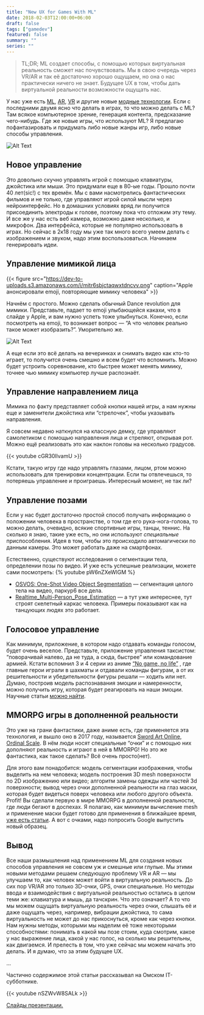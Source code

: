 ```yaml
---
title: "New UX for Games With ML"
date: 2018-02-03T12:00:00+06:00
draft: false
tags: ["gamedev"]
featured: false
summary: ""
series: ""
---
```


> TL;DR; ML создает способы, с помощью которых виртуальная реальность сможет нас почувствовать. Мы в свою очередь через VR/AR и так её достаточно хорошо ощущаем, но она о нас практически ничего не знает. Будущее UX в том, чтобы дать виртуальной реальности возможности ощущать нас.

У нас уже есть [ML](https://ru.wikipedia.org/wiki/%D0%9C%D0%B0%D1%88%D0%B8%D0%BD%D0%BD%D0%BE%D0%B5_%D0%BE%D0%B1%D1%83%D1%87%D0%B5%D0%BD%D0%B8%D0%B5), [AR](https://ru.wikipedia.org/wiki/%D0%94%D0%BE%D0%BF%D0%BE%D0%BB%D0%BD%D0%B5%D0%BD%D0%BD%D0%B0%D1%8F_%D1%80%D0%B5%D0%B0%D0%BB%D1%8C%D0%BD%D0%BE%D1%81%D1%82%D1%8C), [VR](https://ru.wikipedia.org/wiki/%D0%92%D0%B8%D1%80%D1%82%D1%83%D0%B0%D0%BB%D1%8C%D0%BD%D0%B0%D1%8F_%D1%80%D0%B5%D0%B0%D0%BB%D1%8C%D0%BD%D0%BE%D1%81%D1%82%D1%8C) и другие новые [модные технологии](https://en.wikipedia.org/wiki/Emerging_technologies). Если с последними двумя ясно что делать в играх, то что можно делать с ML? Там всякое компьютерное зрение, генерация контента, предсказание чего-нибудь. Где же новые игры, что используют ML?
Я предлагаю пофантазировать и придумать либо новые жанры игр, либо новые способы управления.

![Alt Text](https://dev-to-uploads.s3.amazonaws.com/i/3lgbyd7zs7xc9p7jl76u.png)

## Новое управление

Это довольно скучно управлять игрой с помощью клавиатуры, джойстика или мыши. Это придумали еще в 80-ые годы. Прошло почти 40 лет(sic!) с тех времён. Мы с вами насмотрелись фантастических фильмов и не только, где управляют игрой силой мысли через нейроинтерфейс. Но в домашних условиях вряд ли получится присоединить электроды к голове, поэтому пока что отложим эту тему. И все же у нас есть веб камера, возможно даже несколько, и микрофон. Два интерфейса, которые не популярно использовать в играх. Но сейчас в 2к18 году мы уже так много всего умеем делать с изображением и звуком, надо этим воспользоваться. Начинаем генерировать идеи.

## Управление мимикой лица

{{< figure src="https://dev-to-uploads.s3.amazonaws.com/i/mitr6sbjctaqwxtdncvv.png" caption="Apple анонсировали emoji, повторяющие мимику человека" >}}

Начнём с простого. Можно сделать обычный Dance revolution для мимики. Представьте, падает то emoji улыбающейся какахи, что в слайде у Apple, и вам нужно успеть тоже улыбнуться. Конечно, если посмотреть на emoji, то возникает вопрос — “А что человек реально такое может изобразить?”. Уморительно же.

![Alt Text](https://dev-to-uploads.s3.amazonaws.com/i/bwpkocrg67fuohnsgace.jpeg)

А еще если это всё делать на вечеринках и снимать видео как кто-то играет, то получится очень смешно и всем будет что вспомнить. Можно будет устроить соревнование, кто быстрее может менять мимику, точнее чью мимику компьютер лучше распознаёт.

## Управление направлением лица

Мимика по факту представляет собой кнопки нашей игры, а нам нужны еще и заменители джойстика или “стрелочек”, чтобы указывать направления.

Я совсем недавно наткнулся на классную демку, где управляют самолетиком с помощью направления лица и стреляют, открывая рот. Можно ещё реализовать это как наклон головы на несколько градусов.

{{< youtube cGR30llvamU >}}

Кстати, такую игру где надо управлять глазами, лицом, ртом можно использовать для тренировки концентрации. Если ты отвлечешься, то потеряешь управление и проиграешь. Интересный момент, не так ли?

## Управление позами

Если у нас будет достаточно простой способ получать информацию о положении человека в пространстве, о том где его рука-нога-голова, то можно делать, очевидно, всякие спортивные игры, танцы, теннис. На сколько я знаю, такие уже есть, но они используют _специальные_ приспособления. Идея в том, чтобы это происходило автомагически по данным камеры. Это может работать даже на смартфонах.

Естественно, существуют исследования о сегментации тела, определении позы по видео. И уже есть успешные реализации, можете сами посмотреть: {% youtube pW6nZXeWlGM %}

- [OSVOS: One-Shot Video Object Segmentation](http://people.ee.ethz.ch/~cvlsegmentation/osvos/) — сегментация целого тела на видео, паркур6 все дела.
- [Realtime_Multi-Person_Pose_Estimation](https://github.com/ZheC/Realtime_Multi-Person_Pose_Estimation) — а тут уже интереснее, тут строят скелетный каркас человека. Примеры показывают как на танцующих людях это работает.

## Голосовое управление

Как минимум, приложение, в котором надо отдавать команды голосом, будет очень веселое. Представьте, приложение управления таксистом: “поворачивай налево, да не туда, а сюда, быстрее” или командование армией. Кстати вспомнил 3 и 4 серии из аниме [“No game, no life”](https://online.anidub.com/anime/full/8944-net-igry-net-zhizni-no-game-no-life-01-iz-12.html) , где главные герои играли в шахматы и отдавали команды фигурам, а от их решительности и убедительности фигуры решали — ходить или нет. Думаю, построив модель распознавания эмоции и намеренности, можно получить игру, которая будет реагировать на наши эмоции. Научные статьи [можно найти](https://scirate.com/search?utf8=%E2%9C%93&q=emotion+voice#results).

## MMORPG игры в дополненной реальности

Это уже на грани фантастики, даже аниме есть, где применяется эта технология, и вышло оно в 2017 году, называется [Sword Art Online, Ordinal Scale](https://online.anidub.com/anime_movie/10301-mastera-mecha-onlayn-poryadkovyy-rang-gekijouban-sword-art-online-ordinal-scale-movie.html). В нём люди носят специальные “очки” и с помощью них дополняют реальность и играют в ней в MMORPG! Но это же фантастика, как такое сделать? Всё очень просто(нет).

Для этого вам понадобится: модель сегментации изображения, чтобы выделить на нем человека; модель построения 3D mesh поверхности по 2D изображению или видео; алгоритм замены одежды или частей 3d поверхности; вывод через очки дополненной реальности на глаз маски, которая будет видеться поверх человека или любого другого объекта. Profit! Вы сделали первую в мире MMORPG в дополненной реальности, где люди бегают в доспехах. Я полагаю, как минимум вычисление mesh и применение маски будет готово для применения в ближайшее время, [уже есть статьи](https://github.com/timzhang642/3D-Machine-Learning). А вот с очками, надо попросить Google выпустить новый образец.

## Вывод

Все наши размышления над применением ML для создания новых способов управления не совсем уж и смешные или глупые. Мы этими новыми методами решаем следующую проблему VR и AR — мы улучшаем то, как человек может войти в виртуальную реальность. До сих пор VR/AR это только 3D-очки, GPS, очки специальные. Но методы ввода и взаимодействия с виртуальной реальностью остались в целом теми же: клавиатура и мышь, да тачскрин. Что это означает? А то что мы можем ощущать виртуальную реальность через очки, слышать её и даже ощущать через, например, вибрации джойстика, то сама виртуальность не может до нас прикоснуться, кроме как через кнопки. Нам нужны методы, которыми мы наделим её тоже некоторыми способностями: понимать в какой мы позе стоим, куда смотрим, какое у нас выражение лица, какой у нас голос, на сколько мы решительны, как двигаемся. И прелесть в том, что уже сейчас мы можем начать это делать. И я думаю, что за этим будущее UX.

...

Частично содержимое этой статьи рассказывал на Омском IT-субботнике.

{{< youtube nSZWvW8SALk >}}

[Слайды презентации.](https://docs.google.com/presentation/d/e/2PACX-1vSf4kSoa0vfBmnr3tpnoM_fJ-QjdKBWSZkS6kV2yYjfzfzO-LBDJn7sCV7bioA4Ta4C-1KqnLowo0eD/pub?start=false&loop=false&delayms=3000)
